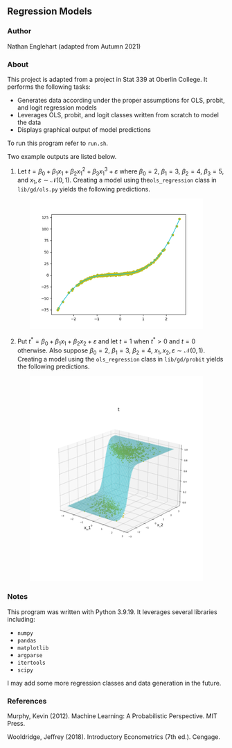 ## Regression Models

### Author

Nathan Englehart (adapted from Autumn 2021)

### About

This project is adapted from a project in Stat 339 at Oberlin College. It performs the following tasks:

* Generates data according under the proper assumptions for OLS, probit, and logit regression models
* Leverages OLS, probit, and logit classes written from scratch to model the data 
* Displays graphical output of model predictions

To run this program refer to `run.sh`. 

Two example outputs are listed below. 

1. Let $t = \beta_0 + \beta_1 x_1 + \beta_2 x_1^2 + \beta_3 x_1^3 + \varepsilon$ where $\beta_0 = 2$, $\beta_1 = 3$, $\beta_2 = 4$, $\beta_3 = 5$, and $x_1, \varepsilon \sim \mathcal{N}(0,1)$. Creating a model using the`ols_regression` class in `lib/gd/ols.py` yields the following predictions.

<center>
<img src="figs/polynomial_ols.png" alt="polynomial ols regression" width="400"/>
</center>

<!--![Mulitvariate Regression](figs/multivariate_ols.png)-->
 
2. Put $t^{\ast} = \beta_0 + \beta_1 x_1 + \beta_2 x_2 + \varepsilon$ and let $t=1$ when $t^{*} > 0$ and $t=0$ otherwise. Also suppose $\beta_0 = 2$, $\beta_1 = 3$, $\beta_2 = 4$, $x_1, x_2, \varepsilon \sim \mathcal{N}(0,1)$. Creating a model using the `ols_regression` class in `lib/gd/probit` yields the following predictions.

<center>
<img src="figs/multivariate_probit.png" alt="multivariate probit regression" width="400"/>
</center>

### Notes

This program was written with Python 3.9.19. It leverages several libraries including:

* `numpy`
* `pandas`
* `matplotlib`
* `argparse`
* `itertools`
* `scipy` 

I may add some more regression classes and data generation in the future.

### References

Murphy, Kevin (2012). Machine Learning: A Probabilistic Perspective. MIT Press.

Wooldridge, Jeffrey (2018). Introductory Econometrics (7th ed.). Cengage.
